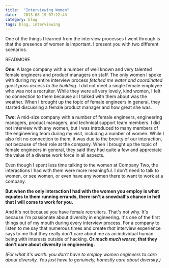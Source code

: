 ```yaml
---
title:  "Interviewing Women"
date:   2013-08-19 07:22:43
category: blog
tags: blog, interviewing
---
```


One of the things I learned from the interview processes I went through is that the presence of women is important. I present you with two different scenarios.

READMORE

<strong>One</strong>: A large company with a number of well known and very talented female engineers and product managers on staff. The only women I spoke with during my entire interview process <em>fetched me water and coordinated guest pass access to the building</em>. I did not meet a single female employee who was not a recruiter. While they were all very lovely, kind women, I felt no connection to them because all I talked with them about was the weather. When I brought up the topic of female engineers in general, they started discussing a female product manager and how great she was.

<strong>Two</strong>: A mid-size company with a number of female engineers, engineering managers, product managers, and technical support team members. I did not interview with any women, but I was introduced to many members of the engineering team during my visit, including a number of women. While I also felt no connection to them, it was due to the brevity of our interaction, not because of their role at the company. When I brought up the topic of female engineers in general, they said they had quite a few and appreciate the value of a diverse work force in all aspects. 

Even though I spent less time talking to the women at Company Two, the interactions I had with them were more meaningful. I don't need to talk to women, or see women, or even have any women there to want to work at a company.

<strong>But when the only interaction I had with the women you employ is what equates to them running errands, there isn't a snowball's chance in hell that I will come to work for you. </strong>

And it's not because you have female recruiters. That's not why. It's because I'm passionate about diversity in engineering. It's one of the first things out of my mouth during every interview process. For a company to listen to me say that numerous times and create <em>that</em> interview experience says to me that they really don't care about me as an individual human being with interests outside of hacking. <strong>Or <em>much much worse</em>, that they don't care about diversity in engineering. </strong>

<em>(For what it's worth: you don't have to employ women engineers to care about diversity. You just have to genuinely, honestly care about diversity.)</em>

